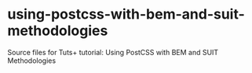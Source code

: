 # using-postcss-with-bem-and-suit-methodologies
Source files for Tuts+ tutorial: Using PostCSS with BEM and SUIT Methodologies
